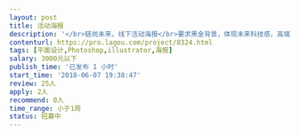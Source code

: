 ```yaml
---                
layout: post       
title: 活动海报           
description: '</br>链尚未来，线下活动海报</br>要求黑金背景，体现未来科技感，高端，商务风</br>最晚周五能出来图</br>图片用于微信传播，图上长度没有限制</br>'     
contenturl: https://pro.lagou.com/project/8324.html      
tags: [平面设计,Photoshop,illustrator,海报]            
salary: 3000元以下          
publish_time: '已发布 1 小时'         
start_time: '2018-06-07 19:38:47'           
review: 25人                   
apply: 2人                   
recommend: 0人                   
time_range: 小于1周              
status: 招募中                  
---                 
```

